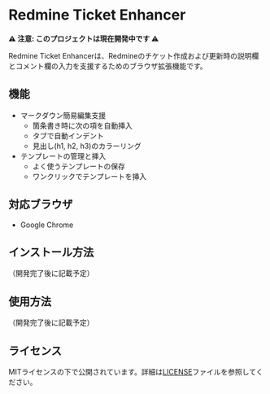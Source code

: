 # Redmine Ticket Enhancer

**⚠️ 注意: このプロジェクトは現在開発中です ⚠️**

Redmine Ticket Enhancerは、Redmineのチケット作成および更新時の説明欄とコメント欄の入力を支援するためのブラウザ拡張機能です。

## 機能

- マークダウン簡易編集支援
  - 箇条書き時に次の項を自動挿入
  - タブで自動インデント
  - 見出し(h1, h2, h3)のカラーリング
- テンプレートの管理と挿入
  - よく使うテンプレートの保存
  - ワンクリックでテンプレートを挿入

## 対応ブラウザ

- Google Chrome

## インストール方法

（開発完了後に記載予定）

## 使用方法

（開発完了後に記載予定）

## ライセンス

MITライセンスの下で公開されています。詳細は[LICENSE](LICENSE)ファイルを参照してください。